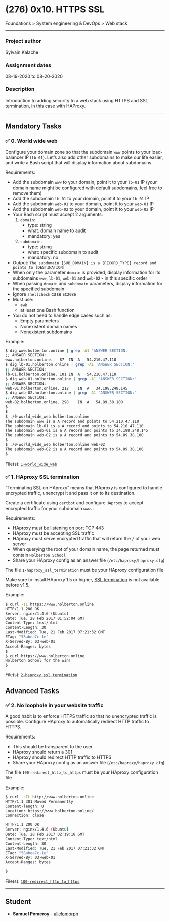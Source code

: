 # (276) 0x10. HTTPS SSL
Foundations > System engineering & DevOps > Web stack

---

### Project author
Sylvain Kalache

### Assignment dates
08-19-2020 to 08-20-2020

### Description
Introduction to adding security to a web stack using HTTPS and SSL termination, in this case with HAProxy.

---

## Mandatory Tasks

### :white_check_mark: 0. World wide web
Configure your domain zone so that the subdomain `www` points to your load-balancer IP (`lb-01`). Let’s also add other subdomains to make our life easier, and write a Bash script that will display information about subdomains.

Requirements:
* Add the subdomain `www` to your domain, point it to your `lb-01` IP (your domain name might be configured with default subdomains, feel free to remove them)
* Add the subdomain `lb-01` to your domain, point it to your `lb-01` IP
* Add the subdomain `web-01` to your domain, point it to your `web-01` IP
* Add the subdomain `web-02` to your domain, point it to your `web-02` IP
* Your Bash script must accept 2 arguments:
    1. `domain`:
        * type: string
        * what: domain name to audit
        * mandatory: yes
    2. `subdomain`:
        * type: string
        * what: specific subdomain to audit
        * mandatory: no
* Output: `The subdomain [SUB_DOMAIN] is a [RECORD_TYPE] record and points to [DESTINATION]`
* When only the parameter `domain` is provided, display information for its subdomains `www`, `lb-01`, `web-01` and `web-02` - in this specific order
* When passing `domain` and `subdomain` parameters, display information for the specified subdomain
* Ignore `shellcheck` case `SC2086`
* Must use:
    * `awk`
    * at least one Bash function
* You do not need to handle edge cases such as:
    * Empty parameters
    * Nonexistent domain names
    * Nonexistent subdomains

Example:
```bash
$ dig www.holberton.online | grep -A1 'ANSWER SECTION:'
;; ANSWER SECTION:
www.holberton.online.   87  IN  A   54.210.47.110
$ dig lb-01.holberton.online | grep -A1 'ANSWER SECTION:'
;; ANSWER SECTION:
lb-01.holberton.online. 101 IN  A   54.210.47.110
$ dig web-01.holberton.online | grep -A1 'ANSWER SECTION:'
;; ANSWER SECTION:
web-01.holberton.online. 212    IN  A   34.198.248.145
$ dig web-02.holberton.online | grep -A1 'ANSWER SECTION:'
;; ANSWER SECTION:
web-02.holberton.online. 298    IN  A   54.89.38.100
$
$
$ ./0-world_wide_web holberton.online
The subdomain www is a A record and points to 54.210.47.110
The subdomain lb-01 is a A record and points to 54.210.47.110
The subdomain web-01 is a A record and points to 34.198.248.145
The subdomain web-02 is a A record and points to 54.89.38.100
$
$ ./0-world_wide_web holberton.online web-02
The subdomain web-02 is a A record and points to 54.89.38.100
$
```

File(s): [`1-world_wide_web`](./1-world_wide_web)

### :white_check_mark: 1. HAproxy SSL termination
“Terminating SSL on HAproxy” means that HAproxy is configured to handle encrypted traffic, unencrypt it and pass it on to its destination.

Create a certificate using `certbot` and configure `HAproxy` to accept encrypted traffic for your subdomain `www.`.

Requirements:
* HAproxy must be listening on port TCP 443
* HAproxy must be accepting SSL traffic
* HAproxy must serve encrypted traffic that will return the `/` of your web server
* When querying the root of your domain name, the page returned must contain `Holberton School`
* Share your HAproxy config as an answer file (`/etc/haproxy/haproxy.cfg`)

The file `1-haproxy_ssl_termination` must be your HAproxy configuration file

Make sure to install HAproxy 1.5 or higher, [SSL termination](https://en.wikipedia.org/wiki/TLS_termination_proxy) is not available before v1.5.

Example:
```bash
$ curl -sI https://www.holberton.online
HTTP/1.1 200 OK
Server: nginx/1.4.6 (Ubuntu)
Date: Tue, 28 Feb 2017 01:52:04 GMT
Content-Type: text/html
Content-Length: 30
Last-Modified: Tue, 21 Feb 2017 07:21:32 GMT
ETag: "58abea7c-1e"
X-Served-By: 03-web-01
Accept-Ranges: bytes
$
$ curl https://www.holberton.online
Holberton School for the win!
$
```

File(s): [`2-haproxy_ssl_termination`](./2-haproxy_ssl_termination)

## Advanced Tasks

### :white_check_mark: 2. No loophole in your website traffic
A good habit is to enforce HTTPS traffic so that no unencrypted traffic is possible. Configure HAproxy to automatically redirect HTTP traffic to HTTPS.

Requirements:
* This should be transparent to the user
* HAproxy should return a 301
* HAproxy should redirect HTTP traffic to HTTPS
* Share your HAproxy config as an answer file (`/etc/haproxy/haproxy.cfg`)

The file `100-redirect_http_to_https` must be your HAproxy configuration file

Example:
```bash
$ curl -sIL http://www.holberton.online
HTTP/1.1 301 Moved Permanently
Content-length: 0
Location: https://www.holberton.online/
Connection: close

HTTP/1.1 200 OK
Server: nginx/1.4.6 (Ubuntu)
Date: Tue, 28 Feb 2017 02:19:18 GMT
Content-Type: text/html
Content-Length: 30
Last-Modified: Tue, 21 Feb 2017 07:21:32 GMT
ETag: "58abea7c-1e"
X-Served-By: 03-web-01
Accept-Ranges: bytes

$ 
```

File(s): [`100-redirect_http_to_https`](./100-redirect_http_to_https)

---

## Student
* **Samuel Pomeroy** - [allelomorph](github.com/allelomorph)
